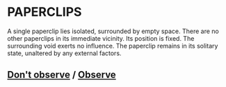 # PAPERCLIPS

A single paperclip lies isolated, surrounded by empty space. There are no other paperclips in its immediate vicinity. Its position is fixed. The surrounding void exerts no influence. The paperclip remains in its solitary state, unaltered by any external factors.

## [Don't observe](page-f3343d61ea339b34) / [Observe](page-6a248c3ed339d907)
